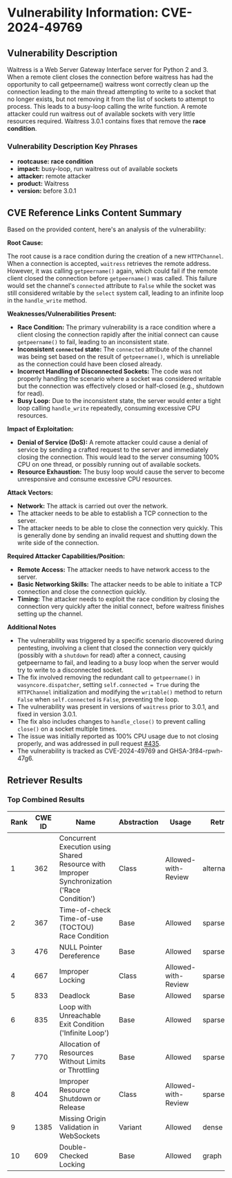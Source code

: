 # Vulnerability Information: CVE-2024-49769

## Vulnerability Description
Waitress is a Web Server Gateway Interface server for Python 2 and 3. When a remote client closes the connection before waitress has had the opportunity to call getpeername() waitress wont correctly clean up the connection leading to the main thread attempting to write to a socket that no longer exists, but not removing it from the list of sockets to attempt to process. This leads to a busy-loop calling the write function. A remote attacker could run waitress out of available sockets with very little resources required. Waitress 3.0.1 contains fixes that remove the **race condition**.

### Vulnerability Description Key Phrases
- **rootcause:** **race condition**
- **impact:** busy-loop, run waitress out of available sockets
- **attacker:** remote attacker
- **product:** Waitress
- **version:** before 3.0.1

## CVE Reference Links Content Summary
Based on the provided content, here's an analysis of the vulnerability:

**Root Cause:**

The root cause is a race condition during the creation of a new `HTTPChannel`. When a connection is accepted, `waitress` retrieves the remote address. However, it was calling `getpeername()` again, which could fail if the remote client closed the connection before `getpeername()` was called. This failure would set the channel's `connected` attribute to `False` while the socket was still considered writable by the `select` system call, leading to an infinite loop in the `handle_write` method.

**Weaknesses/Vulnerabilities Present:**

*   **Race Condition:** The primary vulnerability is a race condition where a client closing the connection rapidly after the initial connect can cause `getpeername()` to fail, leading to an inconsistent state.
*   **Inconsistent `connected` state:** The `connected` attribute of the channel was being set based on the result of `getpeername()`, which is unreliable as the connection could have been closed already.
*   **Incorrect Handling of Disconnected Sockets:** The code was not properly handling the scenario where a socket was considered writable but the connection was effectively closed or half-closed (e.g., shutdown for read).
*   **Busy Loop:** Due to the inconsistent state, the server would enter a tight loop calling `handle_write` repeatedly, consuming excessive CPU resources.

**Impact of Exploitation:**

*   **Denial of Service (DoS):** A remote attacker could cause a denial of service by sending a crafted request to the server and immediately closing the connection. This would lead to the server consuming 100% CPU on one thread, or possibly running out of available sockets.
*   **Resource Exhaustion:** The busy loop would cause the server to become unresponsive and consume excessive CPU resources.

**Attack Vectors:**

*   **Network:** The attack is carried out over the network.
*   The attacker needs to be able to establish a TCP connection to the server.
*   The attacker needs to be able to close the connection very quickly. This is generally done by sending an invalid request and shutting down the write side of the connection.

**Required Attacker Capabilities/Position:**

*   **Remote Access:** The attacker needs to have network access to the server.
*   **Basic Networking Skills:** The attacker needs to be able to initiate a TCP connection and close the connection quickly.
*   **Timing:**  The attacker needs to exploit the race condition by closing the connection very quickly after the initial connect, before waitress finishes setting up the channel.

**Additional Notes**

*   The vulnerability was triggered by a specific scenario discovered during pentesting, involving a client that closed the connection very quickly (possibly with a `shutdown` for read) after a connect, causing getpeername to fail, and leading to a busy loop when the server would try to write to a disconnected socket.
*   The fix involved removing the redundant call to `getpeername()` in `wasyncore.dispatcher`, setting `self.connected = True` during the `HTTPChannel` initialization and modifying the `writable()` method to return `False` when `self.connected` is `False`, preventing the loop.
*   The vulnerability was present in versions of `waitress` prior to 3.0.1, and fixed in version 3.0.1.
*   The fix also includes changes to `handle_close()` to prevent calling `close()` on a socket multiple times.
*   The issue was initially reported as 100% CPU usage due to not closing properly, and was addressed in pull request [#435](https://github.com/Pylons/waitress/pull/435).
*   The vulnerability is tracked as CVE-2024-49769 and GHSA-3f84-rpwh-47g6.

## Retriever Results

### Top Combined Results

| Rank | CWE ID | Name | Abstraction | Usage  | Retrievers | Individual Scores |
|------|--------|------|-------------|-------|------------|-------------------|
| 1 | 362 | Concurrent Execution using Shared Resource with Improper Synchronization ('Race Condition') | Class | Allowed-with-Review | alternate_terms | 1.000 |
| 2 | 367 | Time-of-check Time-of-use (TOCTOU) Race Condition | Base | Allowed | sparse | 0.516 |
| 3 | 476 | NULL Pointer Dereference | Base | Allowed | sparse | 0.510 |
| 4 | 667 | Improper Locking | Class | Allowed-with-Review | sparse | 0.500 |
| 5 | 833 | Deadlock | Base | Allowed | sparse | 0.493 |
| 6 | 835 | Loop with Unreachable Exit Condition ('Infinite Loop') | Base | Allowed | sparse | 0.492 |
| 7 | 770 | Allocation of Resources Without Limits or Throttling | Base | Allowed | sparse | 0.487 |
| 8 | 404 | Improper Resource Shutdown or Release | Class | Allowed-with-Review | sparse | 0.486 |
| 9 | 1385 | Missing Origin Validation in WebSockets | Variant | Allowed | dense | 0.352 |
| 10 | 609 | Double-Checked Locking | Base | Allowed | graph | 0.003 |

